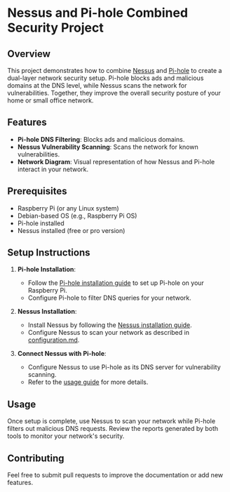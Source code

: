 # Nessus and Pi-hole Combined Security Project

## Overview
This project demonstrates how to combine [Nessus](https://www.tenable.com/products/nessus) and [Pi-hole](https://pi-hole.net/) to create a dual-layer network security setup. Pi-hole blocks ads and malicious domains at the DNS level, while Nessus scans the network for vulnerabilities. Together, they improve the overall security posture of your home or small office network.

## Features
- **Pi-hole DNS Filtering**: Blocks ads and malicious domains.
- **Nessus Vulnerability Scanning**: Scans the network for known vulnerabilities.
- **Network Diagram**: Visual representation of how Nessus and Pi-hole interact in your network.

## Prerequisites
- Raspberry Pi (or any Linux system)
- Debian-based OS (e.g., Raspberry Pi OS)
- Pi-hole installed
- Nessus installed (free or pro version)

## Setup Instructions
1. **Pi-hole Installation**:
    - Follow the [Pi-hole installation guide](docs/installation.md) to set up Pi-hole on your Raspberry Pi.
    - Configure Pi-hole to filter DNS queries for your network.

2. **Nessus Installation**:
    - Install Nessus by following the [Nessus installation guide](docs/installation.md).
    - Configure Nessus to scan your network as described in [configuration.md](docs/configuration.md).

3. **Connect Nessus with Pi-hole**:
    - Configure Nessus to use Pi-hole as its DNS server for vulnerability scanning.
    - Refer to the [usage guide](docs/usage.md) for more details.

## Usage
Once setup is complete, use Nessus to scan your network while Pi-hole filters out malicious DNS requests. Review the reports generated by both tools to monitor your network's security.

## Contributing
Feel free to submit pull requests to improve the documentation or add new features.
